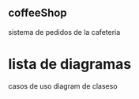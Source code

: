 ## coffeeShop
sistema de pedidos de la cafeteria

# lista de diagramas
casos de uso
diagram de claseso